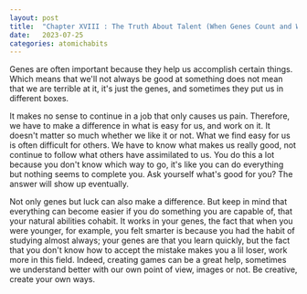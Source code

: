 ```yaml
---
layout: post
title:  "Chapter XVIII : The Truth About Talent (When Genes Count and When They Don't)"
date:   2023-07-25
categories: atomichabits
---
```

Genes are often important because they help us accomplish certain things. Which means that we'll not always be good at something does not mean that we are terrible at it, it's just the genes, and sometimes they put us in different boxes.

It makes no sense to continue in a job that only causes us pain. Therefore, we have to make a difference in what is easy for us, and work on it. It doesn't matter so much whether we like it or not. What we find easy for us is often difficult for others. We have to know what makes us really good, not continue to follow what others have assimilated to us. You do this a lot because you don't know which way to go, it's like you can do everything but nothing seems to complete you. Ask yourself what's good for you? The answer will show up eventually.

Not only genes but luck can also make a difference. But keep in mind that everything can become easier if you do something you are capable of, that your natural abilities cohabit. It works in your genes, the fact that when you were younger, for example, you felt smarter is because you had the habit of studying almost always; your genes are that you learn quickly, but the fact that you don't know how to accept the mistake makes you a lil loser, work more in this field. Indeed, creating games can be a great help, sometimes we understand better with our own point of view, images or not. Be creative, create your own ways.
